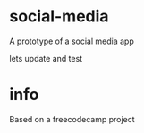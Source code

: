 # social-media
A prototype of a social media app

lets update and test

# info
Based on a freecodecamp project